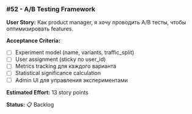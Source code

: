 ### #52 - A/B Testing Framework

**User Story:**
Как product manager, я хочу проводить A/B тесты, чтобы оптимизировать features.

**Acceptance Criteria:**
- [ ] Experiment model (name, variants, traffic_split)
- [ ] User assignment (sticky по user_id)
- [ ] Metrics tracking для каждого варианта
- [ ] Statistical significance calculation
- [ ] Admin UI для управления экспериментами

**Estimated Effort:** 13 story points

**Status:** 📋 Backlog